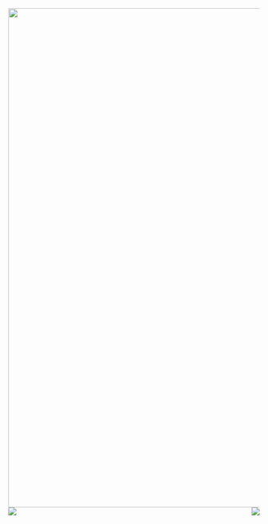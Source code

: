 <img src="https://steemitimages.com/DQmbaedeTrFuED61jDHAqmZRv2VeX3tWA6pyBi4zoR5T26o/helloworld.gif" align="left" height="" width="1000" />  
  

<div align="right"><img src="https://github-readme-stats.vercel.app/api/top-langs/?username=undefined&hide_border=false&theme=chartreuse-dark&count_private=true&layout=compact" align="right" /></div>  

<img src="https://github-readme-stats.vercel.app/api?username=Hallssss&show_icons=true&count_private=true&&theme=chartreuse-darkhide_border=false" align="left" />
<br />

